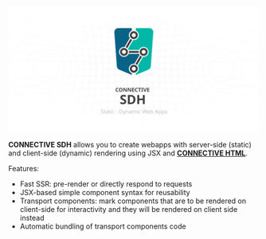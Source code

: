 ![repo banner](https://raw.githubusercontent.com/CONNECT-platform/connective-sdh/master/repo-banner.svg?sanitize=true)


**CONNECTIVE SDH** allows you to create webapps with server-side (static) and client-side (dynamic) rendering using JSX and [**CONNECTIVE HTML**](https://github.com/CONNECT-platform/connective-html).

Features:
- Fast SSR: pre-render or directly respond to requests
- JSX-based simple component syntax for reusability
- Transport components: mark components that are to be rendered on client-side for interactivity and they will be rendered on client side instead
- Automatic bundling of transport components code

